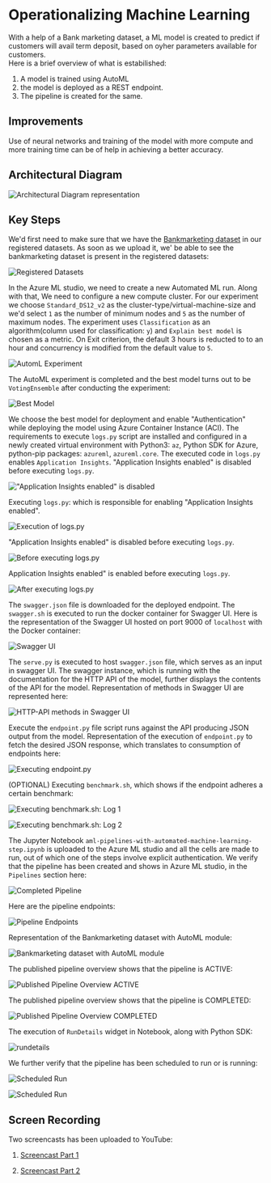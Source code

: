 # Operationalizing Machine Learning

With a help of a Bank marketing dataset, a ML model is created to predict if customers will avail term deposit, based on oyher parameters available for customers.  
Here is a brief overview of what is estabilished:
1. A model is trained using AutoML
2. the model is deployed as a REST endpoint.
3. The pipeline is created for the same.

## Improvements

Use of neural networks and training of the model with more compute and more training time can be of help in achieving a better accuracy.

## Architectural Diagram


![Architectural Diagram representation](screenshots/architectural_diagram.png)


## Key Steps

We'd first need to make sure that we have the [Bankmarketing dataset](https://automlsamplenotebookdata.blob.core.windows.net/automl-sample-notebook-data/bankmarketing_train.csv) in our registered datasets. As soon as we upload it, we' be able to see the bankmarketing dataset is present in the registered datasets:

![Registered Datasets](screenshots/1-registered-datasets.png)


In the Azure ML studio, we need to create a new Automated ML run. Along with that, We need to configure a new compute cluster. For our experiment we choose `Standard_DS12_v2` as the cluster-type/virtual-machine-size and we'd select `1` as the number of minimum nodes and `5` as the number of maximum nodes. The experiment uses `Classification` as an algorithm(column used for classification: `y`) and `Explain best model` is chosen as a metric. On Exit criterion, the default 3 hours is reducted to to an hour and concurrency is modified from the default value to `5`.

![AutomL Experiment](screenshots/2-experiment-completed.png)

The AutoML experiment is completed and the best model turns out to be `VotingEnsemble` after conducting the experiment:

![Best Model](screenshots/3-best-model-after-experiment-completed.png)



We choose the best model for deployment and enable "Authentication" while deploying the model using Azure Container Instance (ACI).
The requirements to execute `logs.py` script are installed and configured in a newly created virtual environment with Python3: `az`, Python SDK for Azure, python-pip packages: `azureml`, `azureml.core`.
The executed code in `logs.py` enables `Application Insights`.
"Application Insights enabled" is disabled before executing `logs.py`.

!["Application Insights enabled" is disabled](screenshots/4-application-insights-enabled-before-running-logs-script.png)

Executing `logs.py`: which is responsible for enabling "Application Insights enabled".

![Execution of logs.py](screenshots/5-executing-logs-script.png)

"Application Insights enabled" is disabled before executing `logs.py`.

![Before executing `logs.py`](screenshots/6-executing-logs-script-second.png)

Application Insights enabled" is enabled before executing `logs.py`.

![After executing `logs.py`](screenshots/7-application-insights-enabled-after-running-logs-script.png)



The `swagger.json` file is downloaded for the deployed endpoint. The `swagger.sh` is executed to run the docker container for Swagger UI.
Here is the representation of the Swagger UI hosted on port 9000 of `localhost` with the Docker container: 

![Swagger UI](screenshots/8-swagger-ui-running-on-local-host.png)

The `serve.py` is executed to host `swagger.json` file, which serves as an input in swagger UI.
The swagger instance, which is running with the documentation for the HTTP API of the model, further displays the contents of the API for the model. Representation of methods in Swagger UI are represented here:

![HTTP-API methods in Swagger UI](screenshots/9-swagger-ui-http-api-methods.png)



Execute the `endpoint.py` file script runs against the API producing JSON output from the model.
Representation of the execution of `endpoint.py` to fetch the desired JSON response, which translates to consumption of endpoints here:

![Executing `endpoint.py`](screenshots/10-executing-enpoint-script.png)

(OPTIONAL) Executing `benchmark.sh`, which shows if the endpoint adheres a certain benchmark:

![Executing `benchmark.sh`: Log 1](screenshots/11-executing-benchmark-script.png)

![Executing `benchmark.sh`: Log 2](screenshots/12-executing-benchmark-script-second.png)



The Jupyter Notebook `aml-pipelines-with-automated-machine-learning-step.ipynb` is uploaded to the Azure ML studio and all the cells are made to run, out of which one of the steps involve explicit authentication.
We verify that the pipeline has been created and shows in Azure ML studio, in the `Pipelines` section here:

![Completed Pipeline](screenshots/13-pipeline-created-and-completed.png)

Here are the pipeline endpoints:

![Pipeline Endpoints](screenshots/14-pipeline-endpoints.png)

Representation of the Bankmarketing dataset with AutoML module:

![Bankmarketing dataset with AutoML module](screenshots/15-bank-marketing-dataset-automl-module.png)

The published pipeline overview shows that the pipeline is ACTIVE:

![Published Pipeline Overview ACTIVE](screenshots/15.5-published-pipeline-overview-active.png)

The published pipeline overview shows that the pipeline is COMPLETED:

![Published Pipeline Overview COMPLETED](screenshots/16-published-pipeline-overview-finished.png)

The execution of `RunDetails` widget in Notebook, along with Python SDK:

![rundetails](screenshots/17-Run-Details-Widget.png)

We further verify that the pipeline has been scheduled to run or is running:

![Scheduled Run](screenshots/18-ml-studio-scheduled-run.png)

![Scheduled Run](screenshots/19-ml-studio-scheduled-run.png)



## Screen Recording
Two screencasts has been uploaded to YouTube: 

1. [Screencast Part 1](https://youtu.be/M8ON4RzZuWI)

1. [Screencast Part 2](https://youtu.be/1epzibJTZBs)
